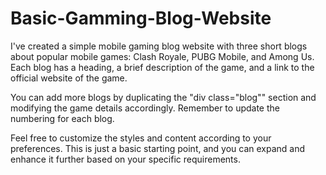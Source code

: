 # Basic-Gamming-Blog-Website
I've created a simple mobile gaming blog website with three short blogs about popular mobile games: Clash Royale, PUBG Mobile, and Among Us. Each blog has a heading, a brief description of the game, and a link to the official website of the game.

You can add more blogs by duplicating the "div class="blog"" section and modifying the game details accordingly. Remember to update the numbering for each blog.

Feel free to customize the styles and content according to your preferences. This is just a basic starting point, and you can expand and enhance it further based on your specific requirements.

